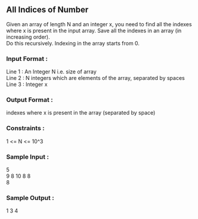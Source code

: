 ## All Indices of Number
Given an array of length N and an integer x, you need to find all the indexes where x is present in the input array. Save all the indexes in an array (in increasing order).<br/>
Do this recursively. Indexing in the array starts from 0.
### Input Format :
Line 1 : An Integer N i.e. size of array <br/>
Line 2 : N integers which are elements of the array, separated by spaces <br/>
Line 3 : Integer x
### Output Format :
indexes where x is present in the array (separated by space)
### Constraints :
1 <= N <= 10^3
### Sample Input :
5 <br/>
9 8 10 8 8 <br/>
8
### Sample Output :
1 3 4